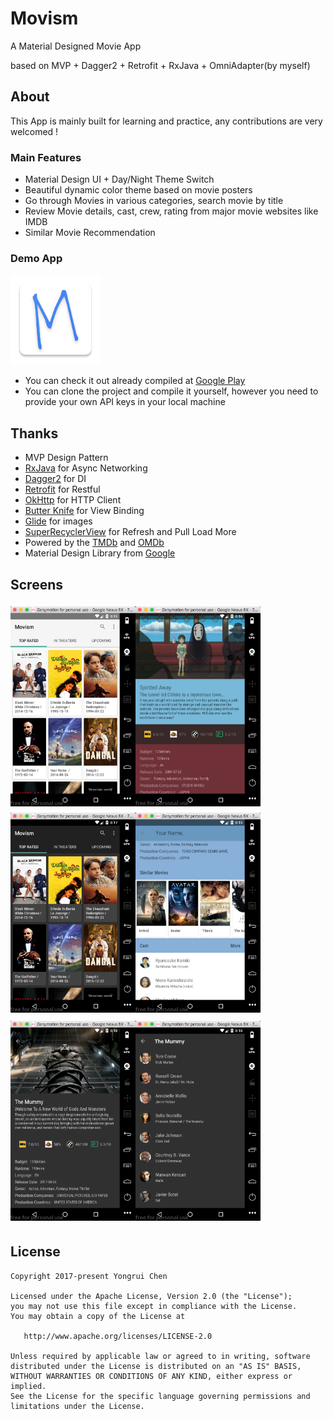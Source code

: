 # Movism

A Material Designed Movie App

based on MVP + Dagger2 + Retrofit + RxJava + OmniAdapter(by myself)


## About

This App is mainly built for learning and practice, any contributions are very welcomed !

### Main Features
- Material Design UI +  Day/Night Theme Switch
- Beautiful dynamic color theme based on movie posters
- Go through Movies in various categories, search movie by title
- Review Movie details, cast, crew,  rating from major movie websites like IMDB
- Similar Movie Recommendation


### Demo App

<img src="./app/src/main/res/mipmap-xxhdpi/ic_launcher.png"/>

-  You can check it out already compiled at
[Google Play](https://play.google.com/store/apps/details?id=me.chenyongrui.movism)
- You can clone the project and compile it yourself, however you need to
 provide your own API keys in your local machine


## Thanks

- MVP Design Pattern
- [RxJava](https://github.com/ReactiveX/RxJava) for Async Networking
- [Dagger2](https://github.com/google/dagger) for DI
- [Retrofit](https://github.com/square/retrofit) for Restful
- [OkHttp](https://github.com/square/okhttp) for HTTP Client
- [Butter Knife](https://github.com/JakeWharton/butterknife) for View Binding
- [Glide](https://github.com/bumptech/glide) for images
- [SuperRecyclerView](https://github.com/Malinskiy/SuperRecyclerView) for Refresh and Pull Load More
- Powered by the [TMDb](https://www.themoviedb.org) and [OMDb](http://www.omdbapi.com)
- Material Design Library from [Google](https://developer.android.google.cn/index.html)

## Screens
<img src="./image/1.png" vspace="5" align= "left" width="200" height="320">
<img src="./image/2.png" vspace="5" align= "left"  width="200"  height="320">
<img src="./image/3.png"  vspace="5"    width="200"  height="320">
<img src="./image/4.png" vspace="5" align= "left" width="200"  height="320">
<img src="./image/5.png" vspace="5" align= "left" width="200"  height="320">
<img src="./image/6.png" vspace="5"   width="200"  height="320">



## License

```
Copyright 2017-present Yongrui Chen

Licensed under the Apache License, Version 2.0 (the "License");
you may not use this file except in compliance with the License.
You may obtain a copy of the License at

   http://www.apache.org/licenses/LICENSE-2.0

Unless required by applicable law or agreed to in writing, software
distributed under the License is distributed on an "AS IS" BASIS,
WITHOUT WARRANTIES OR CONDITIONS OF ANY KIND, either express or implied.
See the License for the specific language governing permissions and
limitations under the License.
```
